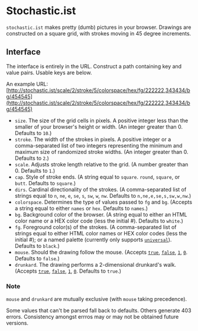 # Stochastic.ist

`stochastic.ist` makes pretty (dumb) pictures in your browser. 
Drawings are constructed on a square grid, with strokes
moving in 45 degree increments.  

## Interface

The interface is entirely in the URL. Construct a path 
containing key and value pairs. Usable keys are below. 

An example URL: [http://stochastic.ist/scale/2/stroke/5/colorspace/hex/fg/222222,343434/bg/454545](http://stochastic.ist/scale/2/stroke/5/colorspace/hex/fg/222222,343434/bg/454545)

* `size`. The size of the grid cells in pixels. A positive 
   integer less than the smaller of your browser's height 
   or width. (An integer greater than 0. Defaults to `10`.) 
* `stroke`. The width of the strokes in pixels. 
   A positive integer or a comma-separated list of two 
   integers representing the minimum and maximum size 
   of randomized stroke widths. (An integer greater than 0. 
   Defaults to `2`.)
* `scale`. Adjusts stroke length relative to the grid. (A 
   number greater than 0. Defaults to `1`.)
* `cap`. Style of stroke ends. (A string equal to `square`. 
  `round`, `square`, or `butt`. Defaults to `square`.)
* `dirs`. Cardinal directionality of the strokes. 
   (A comma-separated list of strings equal to `n`, `ne`, 
  `e`, `se`, `s`, `sw`, `w`, `nw`. Defaults to
  `n,ne,e,se,s,sw,w,nw`.)
* `colorspace`. Determines the type of values passed to
  `fg` and `bg`. (Accepts a string equal to either `names`
   or `hex`. Defaults to `names`.)  
* `bg`. Background color of the browser. (A string equal to 
   either an HTML color name or a HEX color code (less the 
   initial #). Defaults to `white`.)
* `fg`. Foreground color(s) of the strokes. (A comma-separated
   list of strings equal to either HTML color names or HEX color 
   codes (less the initial #); or a named palette (currently 
   only supports [`universal`](/fg/universal)). Defaults to 
   `black`.)  
* `mouse`. Should the drawing follow the mouse. (Accepts
   [`true`](/mouse/true), [`false`](/mouse/false), 
   [`1`](/mouse/1), [`0`](/mouse/0). Defaults to `false`.) 
* `drunkard`. The drawing performs a 2-dimensional
   drunkard's walk. (Accepts [`true`](/drunkard/true), 
   [`false`](/drunkard/false), [`1`](/drunkard/1), 
   [`0`](/drunkard/0). Defaults to `true`.)
   
### Note 

`mouse` and `drunkard` are mutually exclusive 
(with `mouse` taking precedence).

Some values that can't be parsed fall back to defaults.
Others generate 403 errors. Consistency amongst errros 
may or may not be obtained future versions.
